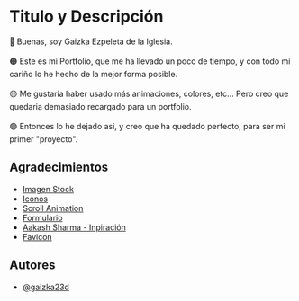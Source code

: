 
# Titulo y Descripción

🔴 Buenas, soy Gaizka Ezpeleta de la Iglesia.\
\
🟠 Este es mi Portfolio, que me ha llevado un poco de tiempo, y con todo mi cariño lo he hecho de la mejor forma posible.\
\
🟡 Me gustaria haber usado más animaciones, colores, etc... Pero creo que quedaria demasiado recargado para un portfolio.\
\
🟢 Entonces lo he dejado asi, y creo que ha quedado perfecto, para ser mi primer "proyecto".



## Agradecimientos

 - [Imagen Stock](https://www.pexels.com/es-es/foto/fotografia-de-montanas-a-vista-de-pajaro-552785/)
 - [Iconos](https://iconos8.es/)
 - [Scroll Animation](https://codepen.io/nxworld/pen/OyRrGy)
 - [Formulario](https://codepen.io/ssbalakumar/pen/bGwwaG)
 - [Aakash Sharma - Inpiración](https://github.com/aakashsh1999)
 - [Favicon](https://formito.com/tools/favicon)
## Autores

- [@gaizka23d](https://github.com/gaizka23d)
